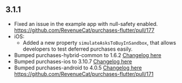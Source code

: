 ## 3.1.1

- Fixed an issue in the example app with null-safety enabled.
    https://github.com/RevenueCat/purchases-flutter/pull/177
- iOS:
    - Added a new property `simulateAsksToBuyInSandbox`, that allows developers to test deferred purchases easily.
- Bumped purchases-hybrid-common to 1.6.2 [Changelog here](https://github.com/RevenueCat/purchases-hybrid-common/releases/1.6.2)
- Bumped purchases-ios to 3.10.7 [Changelog here](https://github.com/RevenueCat/purchases-ios/releases/3.10.7)
- Bumped purchases-android to 4.0.5 [Changelog here](https://github.com/RevenueCat/purchases-hybrid-common/releases/4.0.5)
    https://github.com/RevenueCat/purchases-flutter/pull/171
